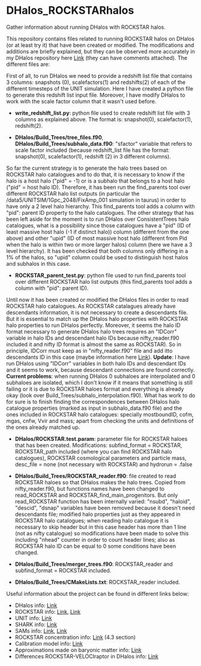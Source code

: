 # DHalos_ROCKSTARhalos
Gather information about running DHalos with ROCKSTAR halos.


This repository contains files related to running ROCKSTAR halos on DHalos (or at least try it) that have been created or modified. The modifications and additions are briefly explained, but they can be observed more accurately in my DHalos repository here [Link](https://github.com/angel-chandro/DHalos) (they can have comments attached). The different files are:

First of all, to run DHalos we need to provide a redshift list file that contains 3 columns: snapshots (0), scalefactors(1) and redshifts(2) of each of the different timesteps of the UNIT simulation. Here I have created a python file to generate this redshift list input file. Moreover, I have modify DHalos to work with the scale factor column that it wasn't used before.

* **write_redshift_list.py**: python file used to create redshift list file with 3 columns as explained above. The format is: snapshot(0), scalefactor(1), redshift(2).

* **DHalos/Build_Trees/tree_files.f90**, **DHalos/Build_Trees/subhalo_data.f90**: "sfactor" variable that refers to scale factor included (because redshift_list file has the format: snapshot(0), scalefactor(1),  redshift (2) in 3 different columns).

So far the current strategy is to generate the halo trees based on ROCKSTAR halo catalogues and to do that, it is necessary to know if the halo is a host halo ("pid" = -1) or is a subhalo that belongs to a host halo ("pid" = host halo ID). Therefore, it has been run the find_parents tool over different ROCKSTAR halo list outputs (in particular the /data5/UNITSIM/1Gpc_2048/FixAmp_001 simulation in taurus) in order to have only a 2 level halo hierarchy. This find_parents tool adds a column with "pid": parent ID property to the halo catalogues.
The other strategy that has been left aside for the moment is to run DHalos over ConsistentTrees halo catalogues, what is a possibility since those catalogues have a "pid" (ID of least massive host halo (-1 if distinct halo)) column (different from the one above) and other "upid" (ID of most massive host halo (different from Pid when the halo is within two or more larger halos) column (here we have a 3 level hierarchy). It has been checked that both columns only differing in a 1% of the halos, so "upid" column could be used to distinguish host halos and subhalos in this case.

* **ROCKSTAR_parent_test.py**: python file used to run find_parents tool over different ROCKSTAR halo list outputs (this find_parents tool adds a column with "pid": parent ID).

Until now it has been created or modified the DHalos files in order to read ROCKSTAR halo catalogues. As ROCKSTAR catalagues already have descendants information, it is not necessary to create a descendants file. But it is essential to match up the DHalos halo properties with ROCKSTAR halo properties to run DHalos perfectly.
Moreover, it seems the halo ID format necessary to generate DHalos halo trees requires an "IDCorr" variable in halo IDs and descendant halo IDs because nifty_reader.f90 included it and nifty ID format is almost the same as ROCKSTAR). So in principle, IDCorr must keep as in "nifty_reader.f90" file and add itto descendants ID in this case (maybe information here [Link](http://gavo.mpa-garching.mpg.de/Millennium/pages/help/HelpSingleHTML.jsp#identifiers)).
**Update**: I have run DHalos using "IDCorr" variables in both halo IDs and descendant IDs and it seems to work, because descendant connections are found correctly.
**Current problems**: when running DHalos 0 subhaloes are interpolated and 0 subhaloes are isolated, which I don't know if it means that something is still failing or it is due to ROCKSTAR haloes format and everything is already okay (look over Build_Trees/subhalo_interpolation.f90). What has work to do for sure is to finish finding the correspondences between DHalos halo catalogue properties (marked as input in subhalo_data.f90 file) and the ones included in ROCKSTAR halo catalogues: specially mostboundID, cofm, mgas, cnfw, Vvir and mass; apart from checking the units and definitions of the ones already matched up. 

* **DHalos/ROCKSTAR.test.param**: parameter file for ROCKSTAR haloes that has been created.
Modifications: subfind_format = ROCKSTAR, ROCKSTAR_path included (where you can find ROCKSTAR halo catalogues), ROCKSTAR cosmological parameters and particle mass, desc_file = none (not necessary with ROCKSTAR) and hydrorun = .false

* **DHalos/Build_Trees/ROCKSTAR_reader.f90**: file created to read ROCKSTAR haloes so that DHalos makes the halo trees. Copied from nifty_reader.f90, but functions names have been changed to read_ROCKSTAR and ROCKSTAR_find_main_progenitors. But only read_ROCKSTAR function has been internally varied: "nsubd", "haloid", "descid", "dsnap" variables have been removed because it doesn't need descendants file; modified halo properties just as they appeared in ROCKSTAR halo catalogues; when reading halo catalogue it is necessary to skip header but in this case header has more than 1 line (not as nifty catalogue) so modifications have been made to solve this including "nhead" counter in order to count header lines; also as ROCKSTAR halo ID can be equal to 0 some conditions have been changed.

* **DHalos/Build_Trees/merger_trees.f90**: ROCKSTAR_reader and subfind_format = ROCKSTAR included.

* **DHalos/Build_Trees/CMakeLists.txt**: ROCKSTAR_reader included.

Useful information about the project can be found in different links below:
* DHalos info: [Link](https://arxiv.org/pdf/1311.6649.pdf)
* ROCKSTAR info: [Link](https://arxiv.org/pdf/1110.4370.pdf), [Link](https://arxiv.org/pdf/1110.4372.pdf)
* UNIT info: [Link](https://arxiv.org/pdf/1811.02111.pdf)
* SHARK info: [Link](https://arxiv.org/pdf/1807.11180.pdf)
* SAMs info: [Link](https://arxiv.org/pdf/1412.2712.pdf), [Link](https://arxiv.org/pdf/astro-ph/0610031.pdf)
* ROCKSTAR concentration info: [Link](https://arxiv.org/pdf/2007.09012.pdf) (4.3 section)
* Calibration model info: [Link](https://arxiv.org/pdf/2103.01072.pdf)
* Approximations made on baryonic matter info: [Link](https://arxiv.org/pdf/1804.03097.pdf)
* Differences ROCKSTAR-VELOCIraptor in DHalos info: [Link](https://arxiv.org/pdf/2106.12664.pdf)
